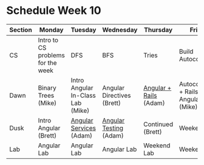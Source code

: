 # Schedule Week 10

| Section |               Monday              |              Tuesday              |         Wednesday         |              Thursday              |                 Friday                |
|---------|-----------------------------------|-----------------------------------|---------------------------|------------------------------------|---------------------------------------|
| CS      | Intro to CS problems for the week | DFS                               | BFS                       | Tries                              | Build Autocomplete                    |
| Dawn    | Binary Trees (Mike)               | Intro Angular In-Class Lab (Mike) | Angular Directives (Brett) | [Angular + Rails](../lectures/week-10/_4_thursday/dawn/ANGULAR_♥_RAILS.md) (Adam)             | Autocomplete + Rails + Angular (Mike) |
| Dusk    | Intro Angular (Brett)             | [Angular Services](../lectures/week-10/_2_tuesday/dusk/ANGULAR_SERVICES.md) (Adam)           | [Angular Testing](../lectures/week-10/_3_wednesday/dusk/ANGULAR_TESTING.md) (Adam)   | Continued (Brett)                  | Weekend Lab                           |
| Lab     | Angular Lab                       | Angular Lab                       | Angular Lab               | Weekend Lab                        | Weekend Lab                           |
